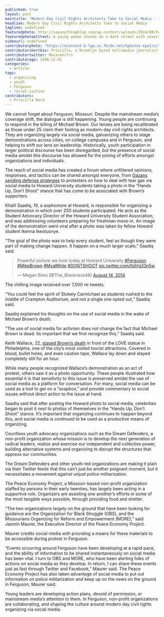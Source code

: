 ```yaml
---
published: true
layout: post
maintitle: "Modern Day Civil Rights Architects Take to Social Media - {Young}ist"
headline: Modern Day Civil Rights Architects Take to Social Media
tagline: undefined
featuredphoto: http://sayanythingblog.com/wp-content/uploads/2014/08/Ferguson-Protest-453673840.0.jpg
featuredphotoalttext: A young woman stands on a dark street with several people and holds a sign that reads "Black Life Matters". Photo: sayanythingblog.com
videourl: undefined
contributorphoto: "https://scontent-b-lga.xx.fbcdn.net/hphotos-xpa1/v/t1.0-9/1235482_10152223068548709_1992080945_n.jpg?oh=4ab17362da0313dd4fdbbc57881998d3&oe=548933E4"
contributorshortbio: Priscilla, a Brooklyn based multimedia journalist keeping an active pulse on arts and entertainment culture. She is fascinated by use of social media, as a tool for organizing and leveraging important conversations.
contributortwitter: Macaronifro
contributorage: 1990-12-01
categories: 
  - article
tags: 
  - organizing
  - youth
  - Ferguson
  - racial-justice
contributors: 
  - Priscilla Ward
---
```


We cannot forget about Ferguson, Missouri. Despite the mainstream media’s coverage shift, the dialogue is still happening. Young people are continuing to respond in the killing of Michael Brown. Our lenses are being recalibrated as those under 25 claim their footing as modern-day civil rights architects. They are organizing largely via social media, galvanizing others to stage demonstrations across cities, on college campuses and in Ferguson, and helping to shift our lens on leadership. Historically, youth participation in larger political discourse has been disregarded, but the presence of social media amidst this discourse has allowed for the joining of efforts amongst organizations and individuals.

The reach of social media has created a forum where unfiltered opinions, responses, and tactics can be shared amongst everyone, from [Gazans sending defense strategies](https://twitter.com/OccupyOakland/status/499758619470987266/photo/1) to protesters on how to deal with tear gas via social media to Howard University students taking a photo in the “Hands Up, Don’t Shoot” stance that has come to be associated with Brown’s supporters. 

Khalil Saadiq, 19, a sophomore at Howard, is responsible for organizing a demonstration in which over 250 students participated. He acts as the Student Advocacy Director of the Howard University Student Association, and was addressing volunteers preparing for freshman move-in. An image of the demonstration went viral after a photo was taken by fellow Howard student Ikenna Ikeotuonye. 

“The goal of the photo was to help every student, feel as though they were part of making change happen. It happen on a much larger scale,” Saadiq said.

<blockquote class="twitter-tweet" lang="en"><p>Powerful picture we took today at Howard University <a href="https://twitter.com/hashtag/Ferguson?src=hash">#Ferguson</a> <a href="https://twitter.com/hashtag/MikeBrown?src=hash">#MikeBrown</a> <a href="https://twitter.com/hashtag/MyaWhite?src=hash">#MyaWhite</a> <a href="https://twitter.com/hashtag/DONTSHOOT?src=hash">#DONTSHOOT</a> <a href="http://t.co/ttdVg33n5w">pic.twitter.com/ttdVg33n5w</a></p>&mdash; Megan Sims (@The_Blackness48) <a href="https://twitter.com/The_Blackness48/status/499714499688300545">August 14, 2014</a></blockquote>
<script async src="//platform.twitter.com/widgets.js" charset="utf-8"></script>

The chilling image received over 7,000 re-tweets.

“You could feel the spirit of Stokely Carmichael as students rushed to the middle of Crampton Auditorium, and not a single one opted out,” Saadiq said.

Saadiq explained his thoughts on the use of social media in the wake of Michael Brown’s death. 

“The use of social media for activism does not change the fact that Michael Brown is dead. Its important that we first recognize this,” Saadiq said.

Keith Wallace, 22, [staged Brown’s death](http://www.phillymag.com/news/2014/08/18/ferguson-protest-tourists-pose-dead-boy-love-park/) in front of the LOVE statue in Philadelphia, one of the city’s most visited tourist attractions. Covered in blood, bullet holes, and even caution tape, Wallace lay down and stayed completely still for an hour.

While many people recognized Wallace’s demonstration as an act of protest, others saw it as a photo opportunity. These people illustrated how essential it is that sensitivity to this issue is preserved amidst the use of social media as a platform for conversation. For many, social media can be used as a tool to get on a “soapbox,” and provide commentary to social issues without direct action to the issue at hand.

Saadiq said that after posting the Howard photo to social media, celebrities began to post it next to photos of themselves in the “Hands Up, Don’t Shoot” stance. It’s important that organizing continues to happen beyond this, and social media is continued to be used as a productive means of organizing.

Countless youth advocacy organizations such as the Dream Defenders, a non-profit organization whose mission is to develop the next generation of radical leaders, realize and exercise our independent and collective power, building alternative systems and organizing to disrupt the structures that oppress our communities. 

The Dream Defenders and other youth-led organizations are making it plain via their Twitter feeds that this can’t just be another poignant moment, but it necessitates a movement against unjust police militarization.

The Peace Economy Project, a Missouri-based non-profit organization staffed by persons in their early twenties, has largely been acting in a supportive role. Organizers are assisting one another’s efforts in some of the most tangible ways possible, through providing food and shelter.

“The two organizations largely on the ground that have been looking for guidance are the Organization for Black Struggle (OBS), and the Missourians Organizing for Reform and Empowerment (MORE),” said Jasmin Maurer, the Executive Director of the Peace Economy Project.

Maurer credits social media with providing a means for these materials to be accessible during protest in Ferguson.

“Events occurring around Ferguson have been developing at a rapid pace, and the ability of information to be shared instantaneously on social media has been vital. I turn to OBS and MORE, who have been alerting folks of actions on social media as they develop. In return, I can share these events just as fast through Twitter and Facebook,” Maurer said. The Peace Economy Project has also taken advantage of social media to put out information on police militarization and keep up on the news on the ground in Ferguson, Maurer said.

Young leaders are developing action plans, devoid of permission, or mainstream media’s attention to them. In Ferguson, non-profit organizations are collaborating, and shaping the culture around modern day civil rights organizing via social media. 
